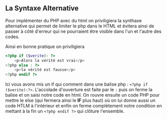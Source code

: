 ## La Syntaxe Alternative

Pour implémenter du PHP avec du html on priviligiera la synthaxe alternative qui permet de limiter le php dans le HTML et évitera ainsi de passer à côté d'erreur qui ne pourraient être visible dans l'un et l'autre des codes.

Ainsi en bonne pratique on priviligiera 
```php
<?php if ($verite): ?>
    <p>Alors la vérité est vrai</p>
<?php else : ?>
    <p>la vérité est fausse</p>
<?php endif ?>
 ```

 Ici vous avons mis un if qui comment dans une balise php : `<?php if ($verite):?>`. L'accolade d'ouverture est faite par le `:` puis on ferme la balise et on saisi notre code en html. On rouvre ensuite un code PHP pour mettre le else (qui fermera ainsi le **IF** plus haut) où on lui donne aussi un code HTLM à l'intérieur et enfin on ferme complètement notre condition en mettant à la fin un `<?php endif ?>` qui clôture l'ensemble.